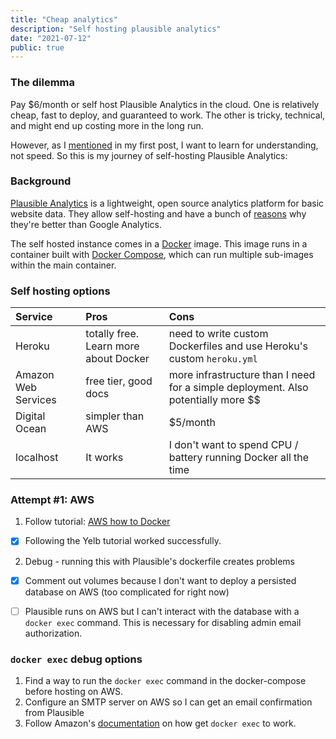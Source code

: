 ```yaml
---
title: "Cheap analytics"
description: "Self hosting plausible analytics"
date: "2021-07-12"
public: true
---
```


### The dilemma

Pay $6/month or self host Plausible Analytics in the cloud. One is relatively cheap, fast to deploy, and guaranteed to work. The other is tricky, technical, and might end up costing more in the long run.

However, as I [mentioned](hello-world.html) in my first post, I want to learn for understanding, not speed. So this is my journey of self-hosting Plausible Analytics:

### Background
[Plausible Analytics](plausible) is a lightweight, open source analytics platform for basic website data. They allow self-hosting and have a bunch of [reasons](reasons) why they're better than Google Analytics.

The self hosted instance comes in a [Docker](docker) image. This image runs in a container built with [Docker Compose](compose), which can run multiple sub-images within the main container.

### Self hosting options

| Service        | Pros           | Cons     |
| :------------- | :------------- | :------------- |
| Heroku       | totally free. Learn more about Docker       | need to write custom Dockerfiles and use Heroku's custom `heroku.yml`       |
| Amazon Web Services       | free tier, good docs       | more infrastructure than I need for a simple deployment. Also potentially more $$       |
| Digital Ocean       |   simpler than AWS    | $5/month        |
| localhost       | It works       | I don't want to spend CPU / battery running Docker all the time       |

### Attempt #1: AWS

1. Follow tutorial: [AWS how to Docker](https://aws.amazon.com/blogs/containers/deploy-applications-on-amazon-ecs-using-docker-compose/)
  - [x] Following the Yelb tutorial worked successfully.
2. Debug - running this with Plausible's dockerfile creates problems
  - [x] Comment out volumes because I don't want to deploy a persisted database on AWS (too complicated for right now)
  - [ ] Plausible runs on AWS but I can't interact with the database with a `docker exec` command. This is necessary for disabling admin email authorization.


### `docker exec` debug options
1. Find a way to run the `docker exec` command in the docker-compose before hosting on AWS.
2. Configure an SMTP server on AWS so I can get an email confirmation from Plausible
3. Follow Amazon's [documentation](https://docs.aws.amazon.com/AmazonECS/latest/developerguide/ecs-exec.html) on how get `docker exec` to work.

